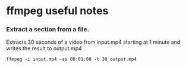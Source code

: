 # ffmpeg useful notes

### Extract a section from a file.

Extracts 30 seconds of a video from input.mp4 starting at 1 minute and
writes the result to output.mp4

``ffmpeg -i input.mp4 -ss 00:01:00 -t 30 output.mp4``

